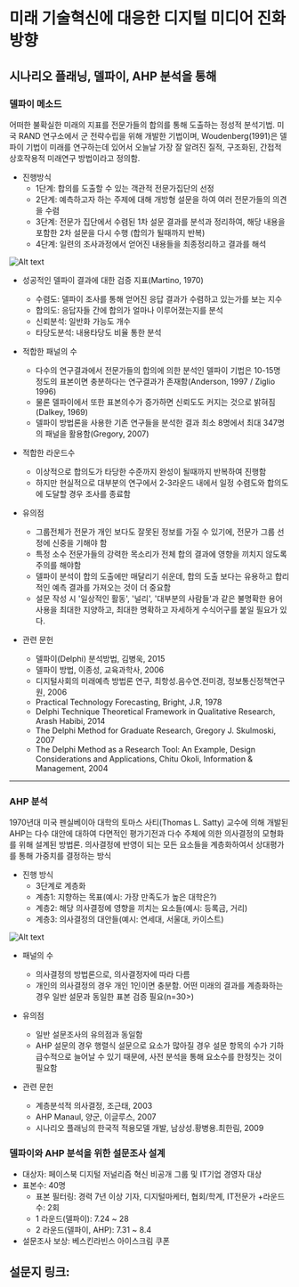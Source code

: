 미래 기술혁신에 대응한 디지털 미디어 진화 방향
=============
시나리오 플래닝, 델파이, AHP 분석을 통해
-------------

### 델파이 메소드

어떠한 불확실한 미래의 지표를 전문가들의 합의를 통해 도출하는 정성적 분석기법.
미국 RAND 연구소에서 군 전략수립을 위해 개발한 기법이며, Woudenberg(1991)은 델파이 기법이 미래를 연구하는데 있어서 오늘날 가장 잘 알려진 질적, 구조화된, 간접적 상호작용적 미래연구 방법이라고 정의함.


+ 진행방식
	+ 1단계: 합의를 도출할 수 있는 객관적 전문가집단의 선정
	+ 2단계: 예측하고자 하는 주제에 대해 개방형 설문을 하여 여러 전문가들의 의견을 수렴
	+ 3단계: 전문가 집단에서 수렴된 1차 설문 결과를 분석과 정리하여, 해당 내용을 포함한 2차 설문을 다시 수행 (합의가 될때까지 반복)
	+ 4단계: 일련의 조사과정에서 얻어진 내용들을 최종정리하고 결과를 해석


![Alt text](http://4.bp.blogspot.com/-4IWjl-_PnKY/VfOeDfOUCEI/AAAAAAAAAI0/UZBhVTfVm-Y/s640/Delphi%2BProcess.png)

+ 성공적인 델파이 결과에 대한 검증 지표(Martino, 1970)
	+ 수렴도: 델파이 조사를 통해 얻어진 응답 결과가 수렴하고 있는가를 보는 지수
	+ 합의도: 응답자들 간에 합의가 얼마나 이루어졌는지를 분석
	+ 신뢰분석: 일반화 가능도 개수
	+ 타당도분석: 내용타당도 비율 통한 분석


+ 적합한 패널의 수
	+ 다수의 연구결과에서 전문가들의 합의에 의한 분석인 델파이 기법은 10-15명 정도의 표본이면 충분하다는 연구결과가 존재함(Anderson, 1997 / Ziglio 1996)
	+ 물론 델파이에서 또한 표본의수가 증가하면 신뢰도도 커지는 것으로 밝혀짐(Dalkey, 1969)
	+ 델파이 방법론을 사용한 기존 연구들을 분석한 결과 최소 8명에서 최대 347명의 패널을 활용함(Gregory, 2007)


+ 적합한 라운드수
	+ 이상적으로 합의도가 타당한 수준까지 완성이 될때까지 반복하여 진행함
	+ 하지만 현실적으로 대부분의 연구에서 2-3라운드 내에서 일정 수렴도와 합의도에 도달할 경우 조사를 종료함


+ 유의점
	+ 그룹전체가 전문가 개인 보다도 잘못된 정보를 가질 수 있기에, 전문가 그룹 선정에 신중을 기해야 함
	+ 특정 소수 전문가들의 강력한 목소리가 전체 합의 결과에 영향을 끼치지 않도록 주의를 해야함
	+ 델파이 분석이 합의 도출에만 매달리기 쉬운데, 합의 도출 보다는 유용하고 합리적인 예측 결과를 가져오는 것이 더 중요함
	+ 설문 작성 시 '일상적인 활동', '널리', '대부분의 사람들'과 같은 불명확한 용어 사용을 최대한 지양하고, 최대한 명확하고 자세하게 수식어구를 붙일 필요가 있다.


+ 관련 문헌
	+ 델파이(Delphi) 분석방법, 김병욱, 2015
	+ 델파이 방법, 이종성, 교육과학사, 2006
	+ 디지털사회의 미래예측 방법론 연구, 최항성․음수연․전미경, 정보통신정책연구원, 2006
	+ Practical Technology Forecasting, Bright, J.R, 1978
	+ Delphi Technique Theoretical Framework in Qualitative Research, Arash Habibi, 2014
	+ The Delphi Method for Graduate Research, Gregory J. Skulmoski, 2007
	+ The Delphi Method as a Research Tool: An Example, Design Considerations and Applications, Chitu Okoli, Information & Management, 2004

***

### AHP 분석
1970년대 미국 펜실베이아 대학의 토마스 사티(Thomas L. Satty) 교수에 의해 개발된 AHP는 다수 대안에 대하여 다면적인 평가기전과 다수 주체에 의한 의사결정의 모형화를 위해 설계된 방법론. 의사결정에 반영이 되는 모든 요소들을 계층화하여서 상대평가를 통해 가중치를 결정하는 방식

+ 진행 방식
	+ 3단계로 계층화
	+ 계층1: 지향하는 목표(예시: 가장 만족도가 높은 대학은?)
	+ 계층2: 해당 의사결정에 영향을 끼치는 요소들(예시: 등록금, 거리)
	+ 계층3: 의사결정의 대안들(예시: 연세대, 서울대, 카이스트)


![Alt text](http://pds2.egloos.com/pds/1/200605/19/25/d0006125_17425757.jpg)

+ 패널의 수
	+ 의사결정의 방법론으로, 의사결정자에 따라 다름
	+ 개인의 의사결정의 경우 개인 1인이면 충분함. 어떤 미래의 결과를 계층화하는 경우 일반 설문과 동일한 표본 검증 필요(n=30>)


+ 유의점
	+ 일반 설문조사의 유의점과 동일함
	+ AHP 설문의 경우 행렬식 설문으로 요소가 많아질 경우 설문 항목의 수가 기하급수적으로 늘어날 수 있기 때문에, 사전 분석을 통해 요소수를 한정짓는 것이 필요함


+ 관련 문헌
	+ 계층분석적 의사결정, 조근태, 2003
	+ AHP Manaul, 양군, 이글루스, 2007
	+ 시나리오 플래닝의 한국적 적용모델 개발, 남상성․황병용․최한림, 2009


### 델파이와 AHP 분석을 위한 설문조사 설계

+ 대상자: 페이스북 디지털 저널리즘 혁신 비공개 그룹 및 IT기업 경영자 대상
+ 표본수: 40명
	+ 표본 필터링: 경력 7년 이상 기자, 디지털마케터, 협회/학계, IT전문가
+라운드수: 2회
	+ 1 라운드(델파이): 7.24 ~ 28
	+ 2 라운드(델파이, AHP): 7.31 ~ 8.4
+ 설문조사 보상: 베스킨라빈스 아이스크림 쿠폰

## 설문지 링크: 

